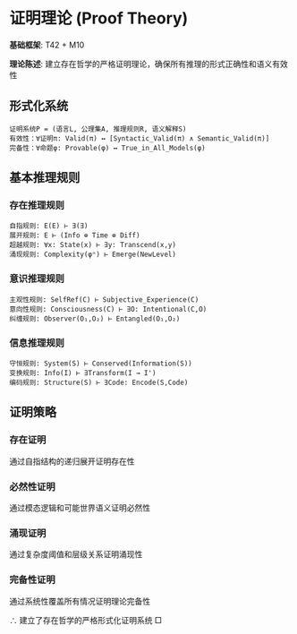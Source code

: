 # 证明理论 (Proof Theory)

**基础框架**: T42 + M10

**理论陈述**: 建立存在哲学的严格证明理论，确保所有推理的形式正确性和语义有效性

## 形式化系统
```
证明系统P = (语言L, 公理集A, 推理规则R, 语义解释S)
有效性：∀证明π: Valid(π) ↔ [Syntactic_Valid(π) ∧ Semantic_Valid(π)]
完备性：∀命题φ: Provable(φ) ↔ True_in_All_Models(φ)
```

## 基本推理规则

### 存在推理规则
```
自指规则: E(E) ⊢ ∃(∃)
展开规则: E ⊢ (Info ⊕ Time ⊕ Diff)
超越规则: ∀x: State(x) ⊢ ∃y: Transcend(x,y)
涌现规则: Complexity(φⁿ) ⊢ Emerge(NewLevel)
```

### 意识推理规则  
```
主观性规则: SelfRef(C) ⊢ Subjective_Experience(C)
意向性规则: Consciousness(C) ⊢ ∃O: Intentional(C,O)
纠缠规则: Observer(O₁,O₂) ⊢ Entangled(O₁,O₂)
```

### 信息推理规则
```
守恒规则: System(S) ⊢ Conserved(Information(S))
变换规则: Info(I) ⊢ ∃Transform(I → I')
编码规则: Structure(S) ⊢ ∃Code: Encode(S,Code)
```

## 证明策略

### 存在证明
通过自指结构的递归展开证明存在性

### 必然性证明  
通过模态逻辑和可能世界语义证明必然性

### 涌现证明
通过复杂度阈值和层级关系证明涌现性

### 完备性证明
通过系统性覆盖所有情况证明理论完备性

∴ 建立了存在哲学的严格形式化证明系统 □